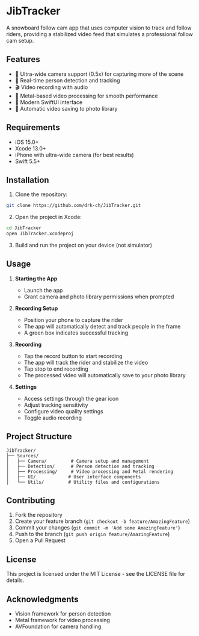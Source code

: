 # JibTracker

A snowboard follow cam app that uses computer vision to track and follow riders, providing a stabilized video feed that simulates a professional follow cam setup.

## Features

- 🎥 Ultra-wide camera support (0.5x) for capturing more of the scene
- 👤 Real-time person detection and tracking
- 🎬 Video recording with audio
- 🎨 Metal-based video processing for smooth performance
- 📱 Modern SwiftUI interface
- 💾 Automatic video saving to photo library

## Requirements

- iOS 15.0+
- Xcode 13.0+
- iPhone with ultra-wide camera (for best results)
- Swift 5.5+

## Installation

1. Clone the repository:
```bash
git clone https://github.com/drk-ch/JibTracker.git
```

2. Open the project in Xcode:
```bash
cd JibTracker
open JibTracker.xcodeproj
```

3. Build and run the project on your device (not simulator)

## Usage

1. **Starting the App**
   - Launch the app
   - Grant camera and photo library permissions when prompted

2. **Recording Setup**
   - Position your phone to capture the rider
   - The app will automatically detect and track people in the frame
   - A green box indicates successful tracking

3. **Recording**
   - Tap the record button to start recording
   - The app will track the rider and stabilize the video
   - Tap stop to end recording
   - The processed video will automatically save to your photo library

4. **Settings**
   - Access settings through the gear icon
   - Adjust tracking sensitivity
   - Configure video quality settings
   - Toggle audio recording

## Project Structure

```
JibTracker/
├── Sources/
│   ├── Camera/         # Camera setup and management
│   ├── Detection/      # Person detection and tracking
│   ├── Processing/     # Video processing and Metal rendering
│   ├── UI/            # User interface components
│   └── Utils/         # Utility files and configurations
```

## Contributing

1. Fork the repository
2. Create your feature branch (`git checkout -b feature/AmazingFeature`)
3. Commit your changes (`git commit -m 'Add some AmazingFeature'`)
4. Push to the branch (`git push origin feature/AmazingFeature`)
5. Open a Pull Request

## License

This project is licensed under the MIT License - see the LICENSE file for details.

## Acknowledgments

- Vision framework for person detection
- Metal framework for video processing
- AVFoundation for camera handling
